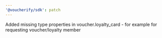 ```yaml
---
'@voucherify/sdk': patch
---
```


Added missing type properties in voucher.loyalty_card - for example for requesting voucher/loyalty member
